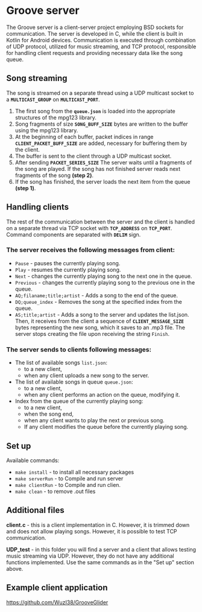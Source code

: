 # Groove server
The Groove server is a client-server project employing BSD sockets for communication. The server is developed in C, while the client is built in Kotlin for Android devices. Communication is executed through combination of UDP protocol, utilized for music streaming, and TCP protocol, responsible for handling client requests and providing necessary data like the song queue.

## Song streaming
The song is streamed on a separate thread using a UDP multicast socket to a **`MULTICAST_GROUP`** on **`MULTICAST_PORT`**.
1. The first song from the **`queue.json`** is loaded into the appropriate structures of the mpg123 library.
1. Song fragments of size **`SONG_BUFF_SIZE`** bytes are written to the buffer using the mpg123 library.
1. At the beginning of each buffer, packet indices in range **`CLIENT_PACKET_BUFF_SIZE`** are added, necessary for buffering them by the client.
1. The buffer is sent to the client through a UDP multicast socket. 
1. After sending **`PACKET_SERIES_SIZE`** The server waits until a fragments of the song are played. If the song has not finished server reads next fragments of the song **(step 2)**.  
1. If the song has finished, the server loads the next item from the queue **(step 1)**.

## Handling clients
The rest of the communication between the server and the client is handled on a separate thread via TCP socket with **`TCP_ADDRESS`** on **`TCP_PORT`**. Command components are separated with **`DELIM`** sign.

### The server receives the following messages from client:
* `Pause` -  pauses the currently playing song.
* `Play` -  resumes the currently playing song.
* `Next` - changes the currently playing song to the next one in the queue.
* `Previous` - changes the currently playing song to the previous one in the queue.
* `AQ;filaname;title;artist` - Adds a song to the end of the queue.
* `DQ;queue_index` - Removes the song at the specified index from the queue.
* `AS;title;artist` - 
Adds a song to the server and updates the list.json.  Then, it receives from the client a sequence of **`CLIENT_MESSAGE_SIZE`** bytes representing the new song, which it saves to an .mp3 file. The server stops creating the file upon receiving the string `Finish`.

### The server sends to clients following messages:
* The list of available songs `list.json`:
    + to a new client,
    + when any client uploads a new song to the server.
* The list of available songs in queue `queue.json`:
    + to a new client,
    + when any client performs an action on the queue, modifying it.
* Index from the queue of the currently playing song:
    + to a new client,
    + when the song end,
    + when any client wants to play the next or previous song.
    + If any client modifies the queue before the currently playing song.

## Set up
Available commands:
- `make install` - to install all necessary packages
- `make serverRun` - to Compile and run server
- `make clientRun` - to Compile and run clien.
- `make clean` - to remove .out files

## Additional files
**client.c** - 
this is a client implementation in C. However, it is trimmed down and does not allow playing songs. However, it is possible to test TCP communication.

**UDP_test** - in this folder you will find a server and a client that allows testing music streaming via UDP. However, they do not have any additional functions implemented. Use the same commands as in the "Set up" section above.

## Example client application
https://github.com/WuzI38/GrooveGlider
